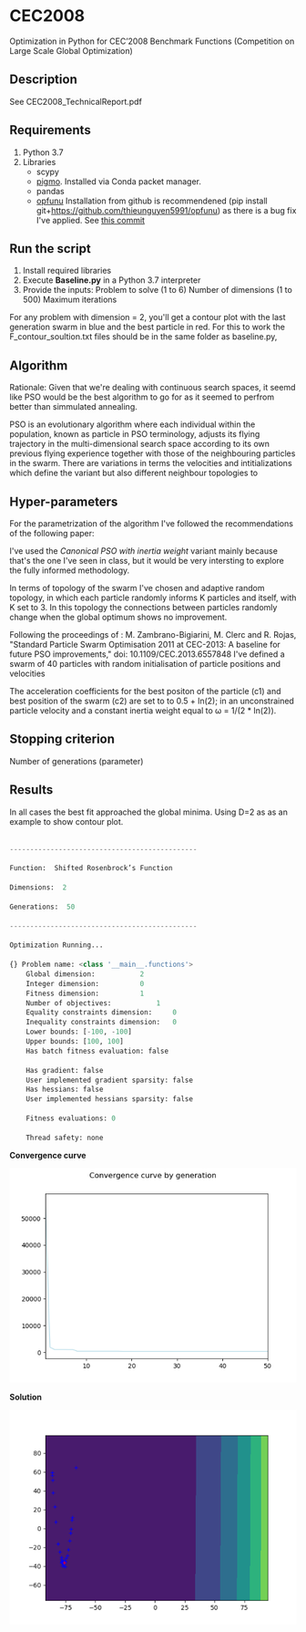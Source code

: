 # CEC2008
Optimization in Python for CEC’2008 Benchmark Functions  (Competition on Large Scale Global Optimization)

## Description
See CEC2008_TechnicalReport.pdf

## Requirements
1. Python 3.7
2. Libraries
   - scypy
   - [pigmo](https://esa.github.io/pygmo2/install.html). Installed via Conda packet manager.
   - pandas
   - [opfunu](https://pypi.org/project/opfunu/) 
   Installation from github is recommendened (pip install git+https://github.com/thieunguyen5991/opfunu) as there is a bug fix I've    applied. See [this commit](https://github.com/thieunguyen5991/opfunu/commit/346f86686c38ce14238615165bc7547ced6390eb#diff-0dc1a3a4cb023fa8274168c2035ed91a)

## Run the script
1) Install required libraries
2) Execute **Baseline.py** in a Python 3.7 interpreter
3) Provide the inputs: 
    Problem to solve (1 to 6)
    Number of dimensions (1 to 500) 
    Maximum iterations

For any problem with dimension = 2, you'll get a contour plot with the last generation swarm in blue and the best particle in red. For this to work the F_contour_soultion.txt files should be in the same folder as baseline.py,

## Algorithm

Rationale: Given that we're dealing with continuous search spaces, it seemd like PSO would be the best algorithm to go for as it seemed to perfrom better than simmulated annealing.

PSO is an evolutionary algorithm where each individual within the population, known as particle in PSO terminology, adjusts its flying trajectory in the multi-dimensional search space according to its own previous flying experience together with those of the neighbouring particles in the swarm. There are variations in terms the velocities and intitializations which define the variant but also different neighbour topologies to 

## Hyper-parameters

For the parametrization of the algorithm I've followed the recommendations of the following paper:

I've used the *Canonical PSO with inertia weight* variant mainly because that's the one I've seen in class, but it would be very intersting to explore the fully informed methodology.

In terms of topology of the swarm I've chosen and adaptive random topology, in which each particle randomly informs K particles and itself, with K set to 3. In this topology the connections between particles randomly change when the global optimum shows no improvement.

Following the proceedings of : M. Zambrano-Bigiarini, M. Clerc and R. Rojas, "Standard Particle Swarm Optimisation 2011 at CEC-2013: A baseline for future PSO improvements," doi: 10.1109/CEC.2013.6557848 I've defined a swarm of 40 particles with random initialisation of particle positions and velocities

The acceleration coefficients for the best positon of the particle (c1)  and best position of the swarm (c2) are set to to 0.5 + ln(2); 
in an unconstrained particle velocity and a constant inertia weight equal to ω = 1/(2 * ln(2)).


## Stopping criterion
Number of generations (parameter)

## Results
In all cases the best fit approached the global minima. Using D=2 as as an example to show contour plot.

```python

----------------------------------------------

Function:  Shifted Rosenbrock’s Function

Dimensions:  2

Generations:  50

----------------------------------------------

Optimization Running...

{} Problem name: <class '__main__.functions'>
	Global dimension:			2
	Integer dimension:			0
	Fitness dimension:			1
	Number of objectives:			1
	Equality constraints dimension:		0
	Inequality constraints dimension:	0
	Lower bounds: [-100, -100]
	Upper bounds: [100, 100]
	Has batch fitness evaluation: false

	Has gradient: false
	User implemented gradient sparsity: false
	Has hessians: false
	User implemented hessians sparsity: false

	Fitness evaluations: 0

	Thread safety: none
```


**Convergence curve**

![Convergence](https://github.com/mcrimi/CEC2008/blob/master/PSO_convergence.png?raw=true)

**Solution**


![Contour Plot](https://github.com/mcrimi/CEC2008/blob/master/Swarm.png?raw=true)

